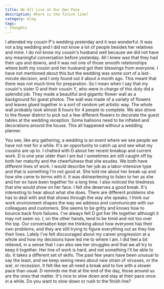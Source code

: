 ```yaml
---
title: We All Live at Our Own Pace
description: Where is the finish line?
category: blog
tags:
- thoughts
---
```


I attended my cousin P's wedding yesterday and it was wonderful. It was not a big wedding and I did not know a lot of people besides her relatives and mine. I do not know my cousin's husband well because we did not have any meaningful conversation before yesterday. All I knew was that they had their ups and downs, and it was not one of those smooth relationships where both my cousin and her husband got their blessings from everyone. I have not mentioned about this but the wedding was some sort of a last-minute decision, and I only found out it about a month ago. This meant that there was not much time for preparation. So I mean when I say that my cousin's sister D and their cousin Y, who were in charge of this duty did a splendid job. They made a beautiful and gigantic flower wall as a background for guest photos. The wall was made of a variety of flowers and leaves glued together in a sort of random yet artistic way. The whole wall probably took almost 8 hours for 4 people to complete. We also drove to the flower district to pick out a few different flowers to decorate the guest tables at the wedding reception. Some balloons need to be inflated and decorations around the house. This all happened without a wedding planner.

You see, like any gathering, a wedding is an event where we see people we have not met for a while. It's an opportunity to catch up and see what my cousins are up to. I chatted with D about her recent breakup and current work. D is one year older than I am but I sometimes am still caught off by both her maturity and the cheerfulness that she exudes. We both have different lines of work. I would describe her job as a labor-intensive type and that is something I'm not good at. She told me about her break-up and how she came to terms with it. It was disheartening to listen to her as she and her ex have been together for a long time. I also noticed the tiredness that she would show on her face. I felt she deserves a good break. It's interesting to hear about what she does. There are different problems she has to deal with and that shows through the way she speaks. I think our work environment shapes the way we address and communicate with our colleagues and customers. She seems to be gritty and knows how to bounce back from failures. I've always felt D got her life together although it may not seem so. I, on the other hands, tend to be timid and not too over the top. Our conversation kept me thinking about how everyone has their own problems, and they are still trying to figure everything out as they live their lives. Lately I've felt discouraged about my career progression at a whole and how my decisions have led me to where I am. I did feel a bit relieved, in a sense that I can also see her struggles and that we all try to keep it together. Her line of work is hard, and not something I'll be able to do. It takes a different set of skills. The past few years have been unusual to say the least, and we keep seeing news about new strain of virusses, or the war, or recession. It felt like we all need a break and to live with a slower pace than usual. D reminds me that at the end of the day, those around us are the ones that matter. It's nice to slow down and stay at their pace once in a while. Do you want to slow down or rush to the finish line?
